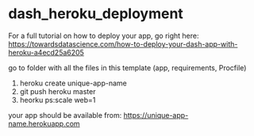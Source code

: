 # dash_heroku_deployment
For a full tutorial on how to deploy your app, go right here: https://towardsdatascience.com/how-to-deploy-your-dash-app-with-heroku-a4ecd25a6205


go to folder with all the files in this template (app, requirements, Procfile)

1. heroku create unique-app-name
2. git push heroku master
3. heorku ps:scale web=1

your app should be available from: https://unique-app-name.herokuapp.com
 
